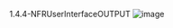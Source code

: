 1.4.4-NFRUserInterfaceOUTPUT
![image](https://github.com/oleksandrblazhko/ai-213-ryabij/assets/101746597/decd678c-5e59-48b2-9c53-a1bc0ca7c385)
